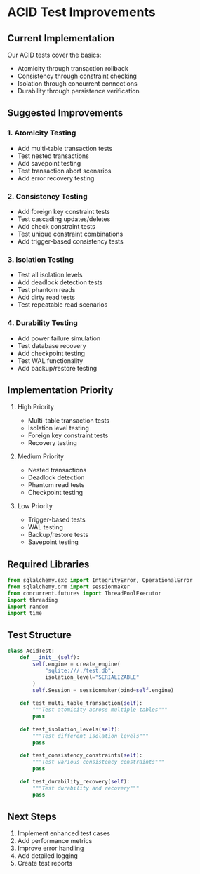 # ACID Test Improvements

## Current Implementation
Our ACID tests cover the basics:
- Atomicity through transaction rollback
- Consistency through constraint checking
- Isolation through concurrent connections
- Durability through persistence verification

## Suggested Improvements

### 1. Atomicity Testing
- Add multi-table transaction tests
- Test nested transactions
- Add savepoint testing
- Test transaction abort scenarios
- Add error recovery testing

### 2. Consistency Testing
- Add foreign key constraint tests
- Test cascading updates/deletes
- Add check constraint tests
- Test unique constraint combinations
- Add trigger-based consistency tests

### 3. Isolation Testing
- Test all isolation levels
- Add deadlock detection tests
- Test phantom reads
- Add dirty read tests
- Test repeatable read scenarios

### 4. Durability Testing
- Add power failure simulation
- Test database recovery
- Add checkpoint testing
- Test WAL functionality
- Add backup/restore testing

## Implementation Priority
1. High Priority
   - Multi-table transaction tests
   - Isolation level testing
   - Foreign key constraint tests
   - Recovery testing

2. Medium Priority
   - Nested transactions
   - Deadlock detection
   - Phantom read tests
   - Checkpoint testing

3. Low Priority
   - Trigger-based tests
   - WAL testing
   - Backup/restore tests
   - Savepoint testing

## Required Libraries
```python
from sqlalchemy.exc import IntegrityError, OperationalError
from sqlalchemy.orm import sessionmaker
from concurrent.futures import ThreadPoolExecutor
import threading
import random
import time
```

## Test Structure
```python
class AcidTest:
    def __init__(self):
        self.engine = create_engine(
            "sqlite:///./test.db",
            isolation_level="SERIALIZABLE"
        )
        self.Session = sessionmaker(bind=self.engine)
        
    def test_multi_table_transaction(self):
        """Test atomicity across multiple tables"""
        pass
        
    def test_isolation_levels(self):
        """Test different isolation levels"""
        pass
        
    def test_consistency_constraints(self):
        """Test various consistency constraints"""
        pass
        
    def test_durability_recovery(self):
        """Test durability and recovery"""
        pass
```

## Next Steps
1. Implement enhanced test cases
2. Add performance metrics
3. Improve error handling
4. Add detailed logging
5. Create test reports 